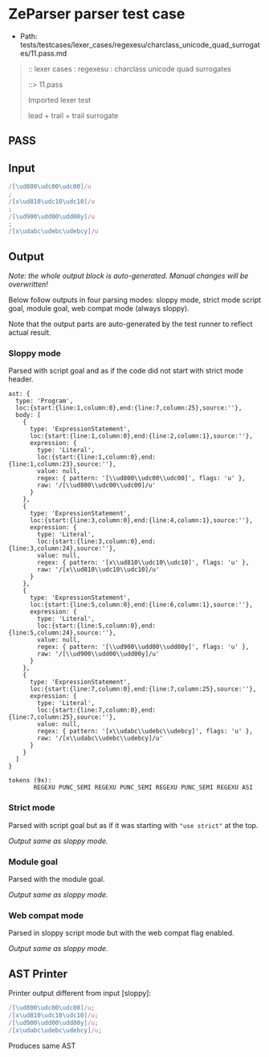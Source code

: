 # ZeParser parser test case

- Path: tests/testcases/lexer_cases/regexesu/charclass_unicode_quad_surrogates/11.pass.md

> :: lexer cases : regexesu : charclass unicode quad surrogates
>
> ::> 11.pass
>
> Imported lexer test
>
> lead + trail + trail surrogate

## PASS

## Input

`````js
/[\ud800\udc00\udc00]/u
;
/[x\ud810\udc10\udc10]/u
;
/[\ud900\udd00\udd00y]/u
;
/[x\udabc\udebc\udebcy]/u
`````

## Output

_Note: the whole output block is auto-generated. Manual changes will be overwritten!_

Below follow outputs in four parsing modes: sloppy mode, strict mode script goal, module goal, web compat mode (always sloppy).

Note that the output parts are auto-generated by the test runner to reflect actual result.

### Sloppy mode

Parsed with script goal and as if the code did not start with strict mode header.

`````
ast: {
  type: 'Program',
  loc:{start:{line:1,column:0},end:{line:7,column:25},source:''},
  body: [
    {
      type: 'ExpressionStatement',
      loc:{start:{line:1,column:0},end:{line:2,column:1},source:''},
      expression: {
        type: 'Literal',
        loc:{start:{line:1,column:0},end:{line:1,column:23},source:''},
        value: null,
        regex: { pattern: '[\\ud800\\udc00\\udc00]', flags: 'u' },
        raw: '/[\\ud800\\udc00\\udc00]/u'
      }
    },
    {
      type: 'ExpressionStatement',
      loc:{start:{line:3,column:0},end:{line:4,column:1},source:''},
      expression: {
        type: 'Literal',
        loc:{start:{line:3,column:0},end:{line:3,column:24},source:''},
        value: null,
        regex: { pattern: '[x\\ud810\\udc10\\udc10]', flags: 'u' },
        raw: '/[x\\ud810\\udc10\\udc10]/u'
      }
    },
    {
      type: 'ExpressionStatement',
      loc:{start:{line:5,column:0},end:{line:6,column:1},source:''},
      expression: {
        type: 'Literal',
        loc:{start:{line:5,column:0},end:{line:5,column:24},source:''},
        value: null,
        regex: { pattern: '[\\ud900\\udd00\\udd00y]', flags: 'u' },
        raw: '/[\\ud900\\udd00\\udd00y]/u'
      }
    },
    {
      type: 'ExpressionStatement',
      loc:{start:{line:7,column:0},end:{line:7,column:25},source:''},
      expression: {
        type: 'Literal',
        loc:{start:{line:7,column:0},end:{line:7,column:25},source:''},
        value: null,
        regex: { pattern: '[x\\udabc\\udebc\\udebcy]', flags: 'u' },
        raw: '/[x\\udabc\\udebc\\udebcy]/u'
      }
    }
  ]
}

tokens (9x):
       REGEXU PUNC_SEMI REGEXU PUNC_SEMI REGEXU PUNC_SEMI REGEXU ASI
`````

### Strict mode

Parsed with script goal but as if it was starting with `"use strict"` at the top.

_Output same as sloppy mode._

### Module goal

Parsed with the module goal.

_Output same as sloppy mode._

### Web compat mode

Parsed in sloppy script mode but with the web compat flag enabled.

_Output same as sloppy mode._

## AST Printer

Printer output different from input [sloppy]:

````js
/[\ud800\udc00\udc00]/u;
/[x\ud810\udc10\udc10]/u;
/[\ud900\udd00\udd00y]/u;
/[x\udabc\udebc\udebcy]/u;
````

Produces same AST
